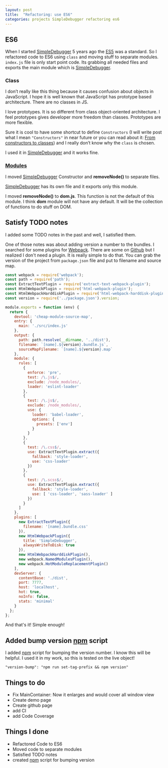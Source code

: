 ```yaml
---
layout: post
title:  "Refactoring: use ES6"
categories: projects SimpleDebugger refactoring es6
---
```


## ES6

When I started [SimpleDebugger] 5 years ago the [ES5] was a standard. So I refactored code to ES6 using `class` and moving stuff to separate modules. `index.js` file is only start point code. Its grabbing all needed files and exports the main module which is [SimpleDebugger].

### Class

I don’t really like this thing because it causes confusion about objects in JavaScript. I hope it is well known that JavaScript has prototype based architecture. There are no classes in JS.

I love prototypes. It is so different from class object-oriented architecture. I feel prototypes gives developer more freedom than classes. Prototypes are more flexible.

Sure it is cool to have some shortcut to define `Constructors` (I will write post what I mean `"Constructors"` in near future or you can read about it: [From constructors to classes]) and I really don’t know why the `class` is chosen.

I used it in [SimpleDebugger] and it works fine.

### [Modules]

I moved [SimpleDebugger] Constructor and **removeNode()** to separate files.

[SimpleDebugger] has its own file and it exports only this module.

I moved **removeNode()** to **dom.js**. This function is not the default of this module. I think **dom** module will not have any default. It will be the collection of functions to do stuff on DOM.

## Satisfy TODO notes

I added some TODO notes in the past and well, I satisfied them.

One of those notes was about adding version a number to the bundles. I searched for some plugins for [Webpack]. There are some on [Github] but I realized I don't need a plugin. It is really simple to do that. You can grab the version of the project from `package.json` file and put to filename and source map.

```js
const webpack = require('webpack');
const path = require('path');
const ExtractTextPlugin = require('extract-text-webpack-plugin');
const HtmlWebpackPlugin = require('html-webpack-plugin');
const HtmlWebpackHarddiskPlugin = require('html-webpack-harddisk-plugin');
const version = require('../package.json').version;

module.exports = function (env) {
  return {
    devtool: 'cheap-module-source-map',
    entry: {
      main: './src/index.js'
    },
    output: {
      path: path.resolve(__dirname, '../dist'),
      filename: `[name].${version}.bundle.js`,
      sourceMapFilename: `[name].${version}.map`
    },
    module: {
      rules: [
        {
          enforce: 'pre',
          test: /\.js$/,
          exclude: /node_modules/,
          loader: 'eslint-loader'
        },
        {
          test: /\.js$/,
          exclude: /node_modules/,
          use: {
            loader: 'babel-loader',
            options: {
              presets: ['env']
            }
          }
        },
        {
          test: /\.css$/,
          use: ExtractTextPlugin.extract({
            fallback: 'style-loader',
            use: 'css-loader'
          })
        },
        {
          test: /\.scss$/,
          use: ExtractTextPlugin.extract({
            fallback: 'style-loader',
            use: [ 'css-loader', 'sass-loader' ]
          })
        }
      ]
    },
    plugins: [
      new ExtractTextPlugin({
        filename: '[name].bundle.css'
      }),
      new HtmlWebpackPlugin({
        title: 'SimpleDebugger',
        alwaysWriteToDisk: true
      }),
      new HtmlWebpackHarddiskPlugin(),
      new webpack.NamedModulesPlugin(),
      new webpack.HotModuleReplacementPlugin()
    ],
    devServer: {
      contentBase: './dist',
      port: 7777,
      host: 'localhost',
      hot: true,
      noInfo: false,
      stats: 'minimal'
    }
  };
};
```

And that's it! Simple enough!

## Added bump version [npm] script

I added [npm] script for bumping the version number. I know this will be helpful. I used it in my work, so this is tested on the live object!

```
"version-bump": "npm run set-tag-prefix && npm version"
```

## Things to do

- Fix MainContainer: Now it enlarges and would cover all window view
- Create demo page
- Create github page
- add CI
- add Code Coverage

## Things I done

- Refactored Code to ES6
- Moved code to separate modules
- Satisfied TODO notes
- created [npm] script for bumping version

[SimpleDebugger]: https://github.com/th3mon/SimpleDebugger
[ES5]: https://en.wikipedia.org/wiki/ECMAScript
[From constructors to classes]: http://exploringjs.com/es6/ch_core-features.html#sec_from-constr-to-class
[modules]: http://exploringjs.com/es6/ch_modules.html
[Modules]: http://exploringjs.com/es6/ch_modules.html
[Webpack]: https://webpack.github.io/
[Github]: https://github.com/
[npm]: https://www.npmjs.com/